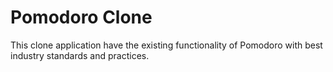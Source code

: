 # Pomodoro Clone

This clone application have the existing functionality of Pomodoro with best industry standards and practices.

